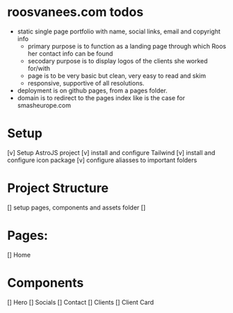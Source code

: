 # roosvanees.com todos
- static single page portfolio with name, social links, email and copyright info
  - primary purpose is to function as a landing page through which Roos her contact info can be found
  - secodary purpose is to display logos of the clients she worked for/with
  - page is to be very basic but clean, very easy to read and skim
  - responsive, supportive of all resolutions.
- deployment is on github pages, from a pages folder. 
- domain is to redirect to the pages index like is the case for smasheurope.com

# Setup
  [v] Setup AstroJS project
  [v] install and configure Tailwind
  [v] install and configure icon package
  [v] configure aliasses to important folders
  
# Project Structure 
  [] setup pages, components and assets folder
  [] 

# Pages:
  [] Home

# Components
  [] Hero
  [] Socials
  [] Contact
  [] Clients
  [] Client Card
  


